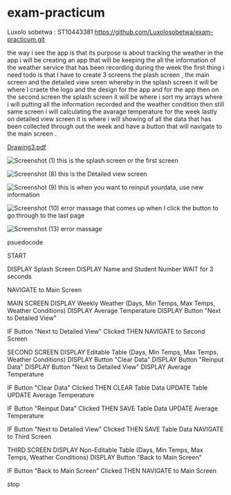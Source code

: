 # exam-practicum
Luxolo sobetwa : ST10443381
https://github.com/Luxolosobetwa/exam-practicum.git

the way i see the app is that its purpose is about tracking the weather
in the app i will be creating an app that will be keeping the all the information of the weather service that has been recording during the week 
the first thing i need todo is that I have to create 3 screens the plash screen , the main screen and the detailed view sreen 
whereby in the splash screen it will be where I craete the logo and the design for the app and for the app 
then on the second screen the splash screen it will be where i sort my arrays where i will putting all the information recorded and the weather condition 
then still same screen i will calculating the avarage temperature for the week 
lastly on detailed view screen it is where i will showing of all the data that has been collected through out the week and have a button that will navigate to the main screen .

[Drawing3.pdf](https://github.com/user-attachments/files/15766388/Drawing3.pdf)

![Screenshot (1)](https://github.com/Luxolosobetwa/exam-practicum/assets/164026160/0f99918c-2962-4a88-af5b-eddcaba4bbe7)
this is the splash screen or the first screen 

![Screenshot (8)](https://github.com/Luxolosobetwa/exam-practicum/assets/164026160/dc50f64f-7282-457c-b2e6-7fd6cf209c60)
this is the Detailed view screen

![Screenshot (9)](https://github.com/Luxolosobetwa/exam-practicum/assets/164026160/f43580c5-acc5-472f-9c92-544fa455305e)
this is when you want to reinput yourdata, use new information  

![Screenshot (10)](https://github.com/Luxolosobetwa/exam-practicum/assets/164026160/f56b4328-729f-4610-bdf1-9ebb74f8dc39)
error massage that comes up when I click the button to go through to the last page 

![Screenshot (13)](https://github.com/Luxolosobetwa/exam-practicum/assets/164026160/bcb34d15-cb03-4594-b63a-82b50c7f360f)
error massage 

 psuedocode 
 
START

DISPLAY Splash Screen
  DISPLAY Name and Student Number
  WAIT for 3 seconds

NAVIGATE to Main Screen

MAIN SCREEN
  DISPLAY Weekly Weather (Days, Min Temps, Max Temps, Weather Conditions)
  DISPLAY Average Temperature
  DISPLAY Button "Next to Detailed View"

IF Button "Next to Detailed View" Clicked THEN
  NAVIGATE to Second Screen

SECOND SCREEN
  DISPLAY Editable Table (Days, Min Temps, Max Temps, Weather Conditions)
  DISPLAY Button "Clear Data"
  DISPLAY Button "Reinput Data"
  DISPLAY Button "Next to Detailed View"
  DISPLAY Average Temperature

  IF Button "Clear Data" Clicked THEN
    CLEAR Table Data
    UPDATE Table
    UPDATE Average Temperature

  IF Button "Reinput Data" Clicked THEN
    SAVE Table Data
    UPDATE Average Temperature

  IF Button "Next to Detailed View" Clicked THEN
    SAVE Table Data
    NAVIGATE to Third Screen

THIRD SCREEN
  DISPLAY Non-Editable Table (Days, Min Temps, Max Temps, Weather Conditions)
  DISPLAY Button "Back to Main Screen"

  IF Button "Back to Main Screen" Clicked THEN
    NAVIGATE to Main Screen

stop 

